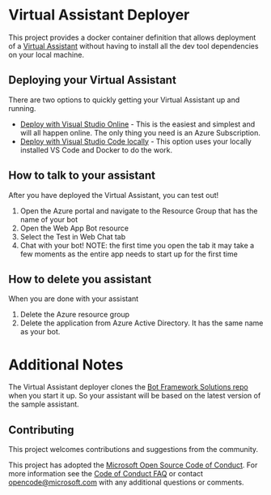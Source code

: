 # Virtual Assistant Deployer

This project provides a docker container definition that allows deployment of a [Virtual Assistant](https://microsoft.github.io/botframework-solutions/overview/virtual-assistant-solution/)  without having to install all the dev tool dependencies on your local machine.

## Deploying your Virtual Assistant
There are two options to quickly getting your Virtual Assistant up and running.
* [Deploy with Visual Studio Online](docs/visualstudioonline.md) - This is the easiest and simplest and will all happen online. The only thing you need is an Azure Subscription.
* [Deploy with Visual Studio Code locally](docs/visualstudiocode.md) - This option uses your locally installed VS Code and Docker to do the work.

## How to talk to your assistant
After you have deployed the Virtual Assistant, you can test out!
1. Open the Azure portal and navigate to the Resource Group that has the name of your bot
2. Open the Web App Bot resource
3. Select the Test in Web Chat tab
4. Chat with your bot! 
NOTE: the first time you open the tab it may take a few moments as the entire app needs to start up for the first time

## How to delete you assistant
When you are done with your assistant
1. Delete the Azure resource group
2. Delete the application from Azure Active Directory. It has the same name as your bot.

# Additional Notes
The Virtual Assistant deployer clones the [Bot Framework Solutions repo](https://github.com/microsoft/botframework-solutions) when you start it up. So your assistant will be based on the latest version of the sample assistant.

## Contributing
This project welcomes contributions and suggestions from the community. 

This project has adopted the [Microsoft Open Source Code of Conduct](https://opensource.microsoft.com/codeofconduct/).
For more information see the [Code of Conduct FAQ](https://opensource.microsoft.com/codeofconduct/faq/) or
contact [opencode@microsoft.com](mailto:opencode@microsoft.com) with any additional questions or comments.
